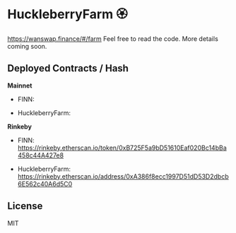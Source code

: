 # HuckleberryFarm 🏵

https://wanswap.finance/#/farm  Feel free to read the code. More details coming soon.

## Deployed Contracts / Hash

**Mainnet**

- FINN:

- HuckleberryFarm:

**Rinkeby**

- FINN:
    https://rinkeby.etherscan.io/token/0xB725F5a9bD51610Eaf020Bc14bBa458c44A427e8

- HuckleberryFarm:
    https://rinkeby.etherscan.io/address/0xA386f8ecc1997D51dD53D2dbcb6E562c40A6d5C0

## License

MIT


